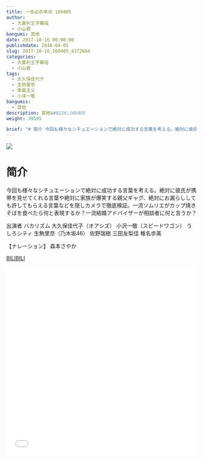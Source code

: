 ```yaml
---
title: 一击必杀单词 160405
author: 
  - 大喜利王字幕组
  - 小山君
bangumi: 其他
date: 2017-10-16 00:00:00
publishdate: 2016-04-05
slug: 2017-10-16_160405_4372684
categories: 
  - 大喜利王字幕组
  - 小山君
tags: 
  - 大久保佳代子
  - 生驹里奈
  - 笨蛋主义
  - 小泽一敬
bangumis: 
  - 其他
description: 其他&#8226;160405
weight: 39595

brief: "# 简介 今回も様々なシチュエーションで絶対に成功する言葉を考える。絶対に彼氏が携帯を見せてくれる言葉や絶対に家族が爆笑する親父ギャグ、絶対にお漏らししても許してもらえる言葉などを隠しカメラで徹底検証。一流ソムリエがカップ焼きそばを食べたら何と表現するか？一流結婚アドバイザーが相談者に何と言うか？ 出演者 バカリズム 大久保佳代子（オアシズ） 小沢一敬（スピードワゴン） うしろシティ 生駒里奈（乃木坂46） 佐野瑞樹 三田友梨佳 椎名歩美 【ナレーション】 森本さやか"
---
```


![](https://i.imgur.com/cNklmdm.jpg)

# 简介  
 今回も様々なシチュエーションで絶対に成功する言葉を考える。絶対に彼氏が携帯を見せてくれる言葉や絶対に家族が爆笑する親父ギャグ、絶対にお漏らししても許してもらえる言葉などを隠しカメラで徹底検証。一流ソムリエがカップ焼きそばを食べたら何と表現するか？一流結婚アドバイザーが相談者に何と言うか？


出演者 バカリズム  大久保佳代子（オアシズ）  小沢一敬（スピードワゴン）  うしろシティ  生駒里奈（乃木坂46） 佐野瑞樹  三田友梨佳  椎名歩美 


【ナレーション】 森本さやか

  [BILIBILI](https://www.bilibili.com/video/av4372684/)


<div class="vcontainer">  <iframe class='video' src="//www.bilibili.com/blackboard/player.html?aid=4372684" width="100%" height="500" frameborder="0" allowfullscreen="allowfullscreen"></iframe></div>
